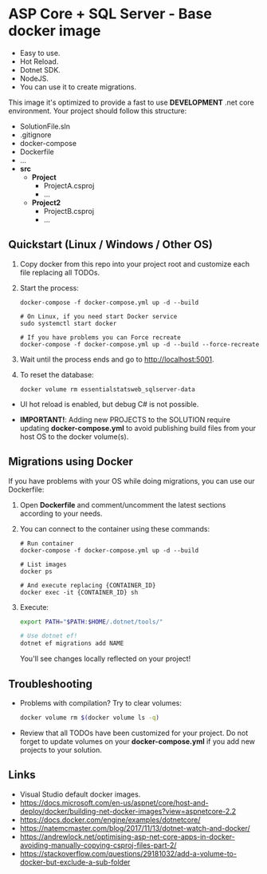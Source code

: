 # ASP Core + SQL Server - Base docker image

* Easy to use.
* Hot Reload.
* Dotnet SDK.
* NodeJS.
* You can use it to create migrations.

This image it's optimized to provide a fast to use **DEVELOPMENT** .net core environment. Your project should follow this structure:

* SolutionFile.sln
* .gitignore
* docker-compose
* Dockerfile
* ...
* **src**
  * **Project**
    * ProjectA.csproj
    * ...
  * **Project2**
    * ProjectB.csproj
    * ...

## Quickstart (Linux / Windows / Other OS)

1. Copy docker from this repo into your project root and customize each file replacing all TODOs.

2. Start the process:

   ```
   docker-compose -f docker-compose.yml up -d --build 

   # On Linux, if you need start Docker service
   sudo systemctl start docker
   
   # If you have problems you can Force recreate
   docker-compose -f docker-compose.yml up -d --build --force-recreate
   ```
  
3. Wait until the process ends and go to [http://localhost:5001](http://localhost:5001/).

4. To reset the database:

   ```
   docker volume rm essentialstatsweb_sqlserver-data 
   ```

* UI hot reload is enabled, but debug C# is not possible.

* **IMPORTANT!**: Adding new PROJECTS to the SOLUTION require updating **docker-compose.yml** to avoid publishing build files from your host OS to the docker volume(s).


## Migrations using Docker

If you have problems with your OS while doing migrations, you can use our Dockerfile:

1. Open **Dockerfile** and comment/uncomment the latest sections according to your needs.

2. You can connect to the container using these commands:

   ```
   # Run container
   docker-compose -f docker-compose.yml up -d --build 

   # List images
   docker ps

   # And execute replacing {CONTAINER_ID}
   docker exec -it {CONTAINER_ID} sh
   ```

3. Execute:

   ```bash
   export PATH="$PATH:$HOME/.dotnet/tools/"
   
   # Use dotnet ef!
   dotnet ef migrations add NAME
   ```

   You'll see changes locally reflected on your project!

## Troubleshooting

* Problems with compilation? Try to clear volumes:

  ```bash
  docker volume rm $(docker volume ls -q)
  ```

* Review that all TODOs have been customized for your project. Do not forget to update volumes on your **docker-compose.yml** if you add new projects to your solution.

## Links

* Visual Studio default docker images.
* https://docs.microsoft.com/en-us/aspnet/core/host-and-deploy/docker/building-net-docker-images?view=aspnetcore-2.2
* https://docs.docker.com/engine/examples/dotnetcore/
* https://natemcmaster.com/blog/2017/11/13/dotnet-watch-and-docker/
* https://andrewlock.net/optimising-asp-net-core-apps-in-docker-avoiding-manually-copying-csproj-files-part-2/
* https://stackoverflow.com/questions/29181032/add-a-volume-to-docker-but-exclude-a-sub-folder
